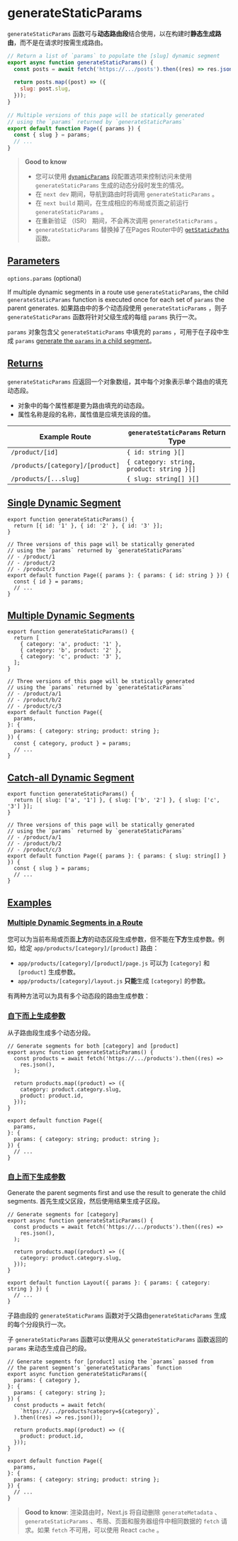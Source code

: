 # generateStaticParams

`generateStaticParams` 函数可与**动态路由段**结合使用，以在构建时**静态生成路由**，而不是在请求时按需生成路由。

```js
// Return a list of `params` to populate the [slug] dynamic segment
export async function generateStaticParams() {
  const posts = await fetch('https://.../posts').then((res) => res.json());
 
  return posts.map((post) => ({
    slug: post.slug,
  }));
}
 
// Multiple versions of this page will be statically generated
// using the `params` returned by `generateStaticParams`
export default function Page({ params }) {
  const { slug } = params;
  // ...
}
```

> **Good to know**
>
> - 您可以使用 [`dynamicParams`](https://nextjs.org/docs/app/api-reference/file-conventions/route-segment-config#dynamicparams) 段配置选项来控制访问未使用 `generateStaticParams` 生成的动态分段时发生的情况。
> - 在 `next dev` 期间，导航到路由时将调用 `generateStaticParams` 。
> - 在 `next build` 期间，在生成相应的布局或页面之前运行 `generateStaticParams` 。
> - 在重新验证 （ISR） 期间，不会再次调用 `generateStaticParams` 。
> - `generateStaticParams` 替换掉了在Pages Router中的 [`getStaticPaths`](https://nextjs.org/docs/pages/api-reference/functions/get-static-paths) 函数。

## [Parameters](https://nextjs.org/docs/app/api-reference/functions/generate-static-params#parameters)

`options.params` (optional) 

If multiple dynamic segments in a route use `generateStaticParams`, the child `generateStaticParams` function is executed once for each set of `params` the parent generates.
如果路由中的多个动态段使用 `generateStaticParams` ，则子 `generateStaticParams` 函数将针对父级生成的每组 `params` 执行一次。

`params` 对象包含父 `generateStaticParams` 中填充的 `params` ，可用于在子段中生成 `params` [generate the `params` in a child segment](https://nextjs.org/docs/app/api-reference/functions/generate-static-params#multiple-dynamic-segments-in-a-route)。

## [Returns](https://nextjs.org/docs/app/api-reference/functions/generate-static-params#returns)

`generateStaticParams` 应返回一个对象数组，其中每个对象表示单个路由的填充动态段。

- 对象中的每个属性都是要为路由填充的动态段。
- 属性名称是段的名称，属性值是应填充该段的值。

| Example Route                    | `generateStaticParams` Return Type        |
| -------------------------------- | ----------------------------------------- |
| `/product/[id]`                  | `{ id: string }[]`                        |
| `/products/[category]/[product]` | `{ category: string, product: string }[]` |
| `/products/[...slug]`            | `{ slug: string[] }[]`                    |

## [Single Dynamic Segment](https://nextjs.org/docs/app/api-reference/functions/generate-static-params#single-dynamic-segment)

```tsx
export function generateStaticParams() {
  return [{ id: '1' }, { id: '2' }, { id: '3' }];
}
 
// Three versions of this page will be statically generated
// using the `params` returned by `generateStaticParams`
// - /product/1
// - /product/2
// - /product/3
export default function Page({ params }: { params: { id: string } }) {
  const { id } = params;
  // ...
}
```

## [Multiple Dynamic Segments](https://nextjs.org/docs/app/api-reference/functions/generate-static-params#multiple-dynamic-segments)

```tsx
export function generateStaticParams() {
  return [
    { category: 'a', product: '1' },
    { category: 'b', product: '2' },
    { category: 'c', product: '3' },
  ];
}
 
// Three versions of this page will be statically generated
// using the `params` returned by `generateStaticParams`
// - /product/a/1
// - /product/b/2
// - /product/c/3
export default function Page({
  params,
}: {
  params: { category: string; product: string };
}) {
  const { category, product } = params;
  // ...
}
```

## [Catch-all Dynamic Segment](https://nextjs.org/docs/app/api-reference/functions/generate-static-params#catch-all-dynamic-segment)

```tsx
export function generateStaticParams() {
  return [{ slug: ['a', '1'] }, { slug: ['b', '2'] }, { slug: ['c', '3'] }];
}
 
// Three versions of this page will be statically generated
// using the `params` returned by `generateStaticParams`
// - /product/a/1
// - /product/b/2
// - /product/c/3
export default function Page({ params }: { params: { slug: string[] } }) {
  const { slug } = params;
  // ...
}
```

## [Examples](https://nextjs.org/docs/app/api-reference/functions/generate-static-params#examples)

### [Multiple Dynamic Segments in a Route](https://nextjs.org/docs/app/api-reference/functions/generate-static-params#multiple-dynamic-segments-in-a-route)

您可以为当前布局或页面**上方**的动态区段生成参数，但不能在**下方**生成参数。例如，给定 `app/products/[category]/[product]` 路由：

- `app/products/[category]/[product]/page.js` 可以为 `[category]` 和 `[product]` 生成参数。
- `app/products/[category]/layout.js` **只能**生成 `[category]` 的参数。

有两种方法可以为具有多个动态段的路由生成参数：

### [自下而上生成参数](https://nextjs.org/docs/app/api-reference/functions/generate-static-params#generate-params-from-the-bottom-up)

从子路由段生成多个动态分段。

```tsx
// Generate segments for both [category] and [product]
export async function generateStaticParams() {
  const products = await fetch('https://.../products').then((res) =>
    res.json(),
  );
 
  return products.map((product) => ({
    category: product.category.slug,
    product: product.id,
  }));
}
 
export default function Page({
  params,
}: {
  params: { category: string; product: string };
}) {
  // ...
}
```

### [自上而下生成参数](https://nextjs.org/docs/app/api-reference/functions/generate-static-params#generate-params-from-the-top-down)

Generate the parent segments first and use the result to generate the child segments.
首先生成父区段，然后使用结果生成子区段。

```tsx
// Generate segments for [category]
export async function generateStaticParams() {
  const products = await fetch('https://.../products').then((res) =>
    res.json(),
  );
 
  return products.map((product) => ({
    category: product.category.slug,
  }));
}
 
export default function Layout({ params }: { params: { category: string } }) {
  // ...
}
```

子路由段的 `generateStaticParams` 函数对于父路由`generateStaticParams` 生成的每个分段执行一次。

子 `generateStaticParams` 函数可以使用从父 `generateStaticParams` 函数返回的 `params` 来动态生成自己的段。

```tsx
// Generate segments for [product] using the `params` passed from
// the parent segment's `generateStaticParams` function
export async function generateStaticParams({
  params: { category },
}: {
  params: { category: string };
}) {
  const products = await fetch(
    `https://.../products?category=${category}`,
  ).then((res) => res.json());
 
  return products.map((product) => ({
    product: product.id,
  }));
}
 
export default function Page({
  params,
}: {
  params: { category: string; product: string };
}) {
  // ...
}
```

> **Good to know**: 渲染路由时，Next.js 将自动删除 `generateMetadata` 、 `generateStaticParams` 、布局、页面和服务器组件中相同数据的 `fetch` 请求。如果 `fetch` 不可用，可以使用 React `cache` 。